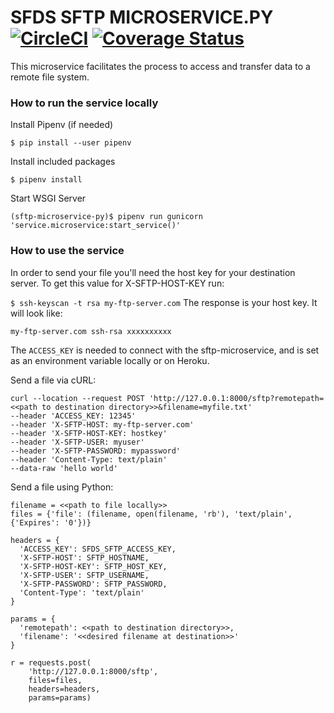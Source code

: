 # SFDS SFTP MICROSERVICE.PY [![CircleCI](https://badgen.net/circleci/github/SFDigitalServices/sftp-microservice-py/master)](https://circleci.com/gh/SFDigitalServices/sftp-microservice-py) [![Coverage Status](https://coveralls.io/repos/github/SFDigitalServices/sftp-microservice-py/badge.svg?branch=master)](https://coveralls.io/github/SFDigitalServices/sftp-microservice-py?branch=master)
This microservice facilitates the process to access and transfer data to a remote file system. 

### How to run the service locally
Install Pipenv (if needed)

```$ pip install --user pipenv```

Install included packages

```$ pipenv install```

Start WSGI Server

```(sftp-microservice-py)$ pipenv run gunicorn 'service.microservice:start_service()'```

### How to use the service
In order to send your file you'll need the host key for your destination server. To get this value for X-SFTP-HOST-KEY run:

```$ ssh-keyscan -t rsa my-ftp-server.com```
The response is your host key. It will look like:

```my-ftp-server.com ssh-rsa xxxxxxxxxx```

The `ACCESS_KEY` is needed to connect with the sftp-microservice, and is set as an environment variable locally or on Heroku. 

Send a file via cURL:

```
curl --location --request POST 'http://127.0.0.1:8000/sftp?remotepath=<<path to destination directory>>&filename=myfile.txt' 
--header 'ACCESS_KEY: 12345' 
--header 'X-SFTP-HOST: my-ftp-server.com' 
--header 'X-SFTP-HOST-KEY: hostkey' 
--header 'X-SFTP-USER: myuser' 
--header 'X-SFTP-PASSWORD: mypassword' 
--header 'Content-Type: text/plain' 
--data-raw 'hello world'
```

Send a file using Python:
```
filename = <<path to file locally>>
files = {'file': (filename, open(filename, 'rb'), 'text/plain', {'Expires': '0'})}

headers = {
  'ACCESS_KEY': SFDS_SFTP_ACCESS_KEY,
  'X-SFTP-HOST': SFTP_HOSTNAME,
  'X-SFTP-HOST-KEY': SFTP_HOST_KEY,
  'X-SFTP-USER': SFTP_USERNAME,
  'X-SFTP-PASSWORD': SFTP_PASSWORD,
  'Content-Type': 'text/plain'
}

params = {
  'remotepath': <<path to destination directory>>,
  'filename': '<<desired filename at destination>>'
}

r = requests.post(
    'http://127.0.0.1:8000/sftp',
    files=files,
    headers=headers,
    params=params)
```



